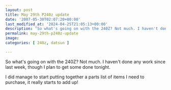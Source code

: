 ```yaml
---
layout: post
title: May 29th P240z update
date: '2007-05-30T02:07:20+00:00'
last_modified_at: '2024-04-25T21:05:13+00:00'
description: "So what's going on with the 240Z? Not much. I haven't done any work since last week, though I plan to get some done tonight."
permalink: may-29th-p240z-update
image: 
categories: [ 240z, datsun ]

---
```

So what's going on with the 240Z? Not much. I haven't done any work since last week, though I plan to get some done tonight.

I did manage to start putting together a parts list of items I need to purchase, it really starts to add up!


